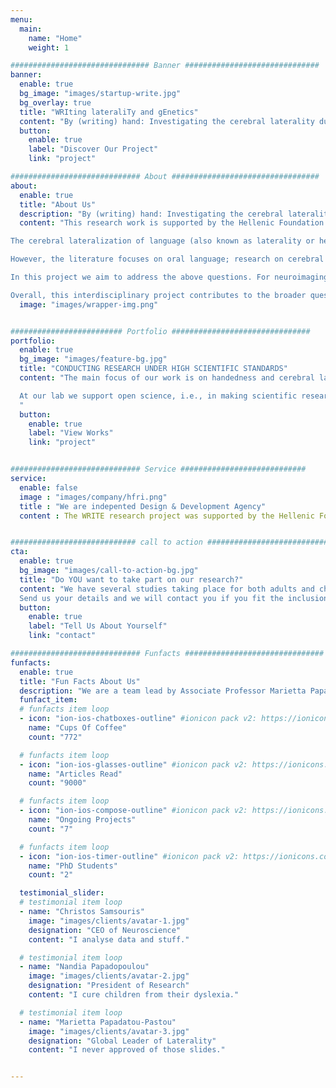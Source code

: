 ```yaml
---
menu:
  main:
    name: "Home"
    weight: 1

############################### Banner ##############################
banner:
  enable: true
  bg_image: "images/startup-write.jpg"
  bg_overlay: true
  title: "WRIting lateraliTy and gEnetics"
  content: "By (writing) hand: Investigating the cerebral laterality during writing using functional transcranial Doppler ultrasonography and the genetic relationship of laterality with special learning difficulties (dyslexia, dysgraphia)"
  button:
    enable: true
    label: "Discover Our Project"
    link: "project"

############################# About #################################
about:
  enable: true
  title: "About Us"
  description: "By (writing) hand: Investigating the cerebral laterality during writing using functional transcranial Doppler ultrasonography and the genetic relationship of laterality with special learning difficulties (dyslexia, dysgraphia)"
  content: "This research work is supported by the Hellenic Foundation for Research and Innovation (H.F.R.I.) under the “1st Call for H.F.R.I. Research Projects to support Faculty members and Researchers and the procurement of high value research equipment grant” (Project Number: HFRI-FM17-746).

The cerebral lateralization of language (also known as laterality or hemispheric dominance / asymmetry), i.e. the fact that the left hemisphere of the brain predominantly processes language in the majority of individuals, is of central focus in the neuropsychological literature. The neural underpinnings of writing in particular are of great interest, as writing is utilized nearly every day and it is a skill that demands the contribution of several cognitive and motor functions. Moreover, disorders of writing are implicated in special learning disabilities, such as dyslexia and dysgraphia.

However, the literature focuses on oral language; research on cerebral lateralization during writing is extremely limited. Moreover, only four studies (two by the principal investigator) have included left-handers, who constitute approximately 10% of the population making it important to account for this variation. Furthermore, cerebral laterality for writing has not been studied in atypical populations (e.g., dyslexia and dysgraphia), nor has the possible cortical re-organization after intervention in individuals with dyslexia been investigated. Other important questions that remain unanswered include cerebral lateralization during typing, the relationship of writing quality with cerebral lateralization, the possible cortical re-organization after non-dominant hand writing training, and the genetics of lateralization.

In this project we aim to address the above questions. For neuroimaging purposes we will employ functional transcranial Doppler ultrasound (fTCD), a reliable measurement of continuous blood flow with excellent temporal resolution, which lends itself to the study of writing as its signal is not disrupted by movement artifacts. New digital tools will be used to collect behavioral indices of lateralization. DNA samples will be further collected for inclusion in large genetic studies (GWAS).

Overall, this interdisciplinary project contributes to the broader question of individual differences in brain organization and function, both in typical and non-typical populations, with applications in special education."
  image: "images/wrapper-img.png"


######################### Portfolio ###############################
portfolio:
  enable: true
  bg_image: "images/feature-bg.jpg"
  title: "CONDUCTING RESEARCH UNDER HIGH SCIENTIFIC STANDARDS"
  content: "The main focus of our work is on handedness and cerebral lateralization (aka hemispheric specialization) for language in healthy adults and children as well as in students with special education needs (e.g., students with dyslexia, dysgraphia, hearing impaired students, and students with low or high IQ). We are employing behavioral as well as brain imaging techniques, specifically functional transcranial Doppler ultrasound (fTCD). One of our major lines of work at the moment is the cerebral lateralization of written language. We further have a special interest in meta-analysis and have published several pieces of work on different aspects of handedness, for example on the incidence of handedness and on sex differences in handedness, but also on handedness differences between the general population and individuals who are hearing impaired, with autism spectrum disorder, and of low or high intelligence.

  At our lab we support open science, i.e., in making scientific research (including publications, data, analysis code, and software) shareable and accessible. We believe that transparent and accessible knowledge speeds ups the research progress and makes findings more reliable. We share our data and materials and aim for our studies to be fully reproducible. In this Open Science Framework page you can find more information on our studies as well as open material, data, and analysis code. We also believe in collaborative work and we are a member of the Consortium of Language Asymmetry (COLA).
  "
  button:
    enable: true
    label: "View Works"
    link: "project"


############################# Service ############################
service:
  enable: false
  image : "images/company/hfri.png"
  title : "We are indepented Design & Development Agency"
  content : The WRITE research project was supported by the Hellenic Foundation for Research and Innovation (H.F.R.I.) under the “1st Call for H.F.R.I. Research Projects to support Faculty Members & Researchers and the Procurement of High-and the procurement of high-cost research equipment grant.


############################ call to action ###########################
cta:
  enable: true
  bg_image: "images/call-to-action-bg.jpg"
  title: "Do YOU want to take part on our research?"
  content: "We have several studies taking place for both adults and children. <br>
  Send us your details and we will contact you if you fit the inclusion criteria for any of our studies!"
  button:
    enable: true
    label: "Tell Us About Yourself"
    link: "contact"

############################# Funfacts ###############################
funfacts:
  enable: true
  title: "Fun Facts About Us"
  description: "We are a team lead by Associate Professor Marietta Papadatou-Pastou and we are based in Athens."
  funfact_item:
  # funfacts item loop
  - icon: "ion-ios-chatboxes-outline" #ionicon pack v2: https://ionicons.com/v2/
    name: "Cups Of Coffee"
    count: "772"

  # funfacts item loop
  - icon: "ion-ios-glasses-outline" #ionicon pack v2: https://ionicons.com/v2/
    name: "Articles Read"
    count: "9000"

  # funfacts item loop
  - icon: "ion-ios-compose-outline" #ionicon pack v2: https://ionicons.com/v2/
    name: "Ongoing Projects"
    count: "7"

  # funfacts item loop
  - icon: "ion-ios-timer-outline" #ionicon pack v2: https://ionicons.com/v2/
    name: "PhD Students"
    count: "2"

  testimonial_slider:
  # testimonial item loop
  - name: "Christos Samsouris"
    image: "images/clients/avatar-1.jpg"
    designation: "CEO of Neuroscience"
    content: "I analyse data and stuff."

  # testimonial item loop
  - name: "Nandia Papadopoulou"
    image: "images/clients/avatar-2.jpg"
    designation: "President of Research"
    content: "I cure children from their dyslexia."

  # testimonial item loop
  - name: "Marietta Papadatou-Pastou"
    image: "images/clients/avatar-3.jpg"
    designation: "Global Leader of Laterality"
    content: "I never approved of those slides."


---
```

